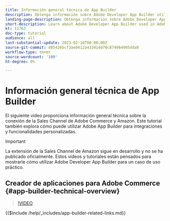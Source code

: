 ```yaml
---
title: Información general técnica de App Builder
description: Obtenga información sobre Adobe Developer App Builder utilizado en Adobe Commerce con información general técnica
landing-page-description: Obtenga información sobre Adobe Developer App Builder utilizado en Adobe Commerce con información general técnica
short-description: Learn about Adobe Developer App Builder used in Adobe Commerce with a technical overview
kt: 11763
doc-type: tutorial
audience: all
last-substantial-update: 2023-02-16T00:00:00Z
source-git-commit: d85426bcf3ae0412a433414d70c874964905dda0
workflow-type: tm+mt
source-wordcount: '109'
ht-degree: 0%

---
```



# Información general técnica de App Builder

El siguiente vídeo proporciona información general técnica sobre la conexión de la Sales Channel de Adobe Commerce y Amazon. Este tutorial también explora cómo puede utilizar Adobe App Builder para integraciones y funcionalidades personalizadas.

>[!IMPORTANT]
>
>La extensión de la Sales Channel de Amazon sigue en desarrollo y no se ha publicado oficialmente.  Estos vídeos y tutoriales están pensados para mostrarle cómo utilizar Adobe Developer App Builder para un caso de uso práctico.


## Creador de aplicaciones para Adobe Commerce {#app-builder-technical-overview}

>[!VIDEO](https://video.tv.adobe.com/v/3413512?quality=12&learn=on)

{{$include /help/_includes/app-builder-related-links.md}}
